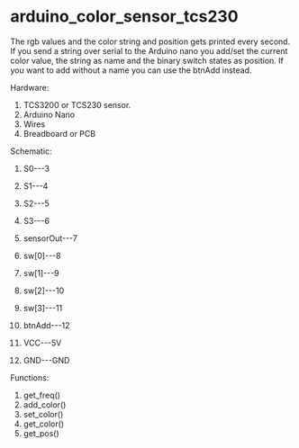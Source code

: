 # arduino_color_sensor_tcs230


The rgb values and the color string and position gets printed every second.
If you send a string over serial to the Arduino nano you add/set the current color value, the string as name and the binary switch states as position. If you want to add without a name you can use the btnAdd instead.

Hardware:
1.  TCS3200 or TCS230 sensor.
2.  Arduino Nano
3.  Wires
4.  Breadboard or PCB
  
Schematic:
1.  S0---3
2.  S1---4
3.  S2---5
4.  S3---6
5.  sensorOut---7
6.  sw[0]---8
7.  sw[1]---9
8.  sw[2]---10
9.  sw[3]---11
10. btnAdd---12
  
11.  VCC---5V
12.  GND---GND
  
Functions:
1.  get_freq()
2.  add_color()
3.  set_color()
4.  get_color()
5.	get_pos()
  
